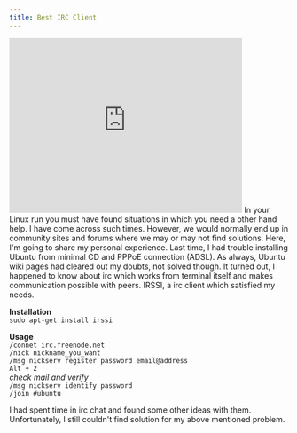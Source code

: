 ```yaml
---
title: Best IRC Client
---
```

<iframe width="420" height="315" src="https://www.youtube.com/embed/dQw4w9WgXcQ" frameborder="0" allowfullscreen></iframe>
In your Linux run you must have found situations in which you need a other hand help. I have come across such times. However, we would normally end up in community sites and forums where we may or may not find solutions. Here, I'm going to share my personal experience.  
Last time, I had trouble installing Ubuntu from minimal CD and PPPoE connection (ADSL). As always, Ubuntu wiki pages had cleared out my doubts, not solved though. It turned out, I happened to know about irc which works from terminal itself and makes communication possible with peers. IRSSI, a irc client which satisfied my needs.  

**Installation**  
`sudo apt-get install irssi`

**Usage**  
`/connet irc.freenode.net`  
`/nick nickname_you_want`  
`/msg nickserv register password email@address`  
`Alt + 2`  
*check mail and verify*  
`/msg nickserv identify password`  
`/join #ubuntu`  

I had spent time in irc chat and found some other ideas with them. Unfortunately, I still couldn't find solution for my above mentioned problem.
